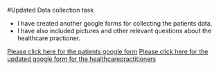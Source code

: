 #Updated  Data collection task
- I have created another google forms for collecting the  patients data, 
- I have also included pictures and other relevant questions about the healthcare practioner.

[Please click here for the patients google form](https://docs.google.com/forms/d/e/1FAIpQLSe802DMlN_2D-SFnm2ymxBCinC_TPLVARKKwNvUpzZZxPb5-Q/viewform?usp=pp_url)
[Please click here for the updated google form for the healthcarepractitioners](https://docs.google.com/forms/d/e/1FAIpQLScmhlgvjL2_0mdv50O1JusiaBZ1QkMA9R5-VHkBKciUm_bOSA/viewform?usp=sf_link)
